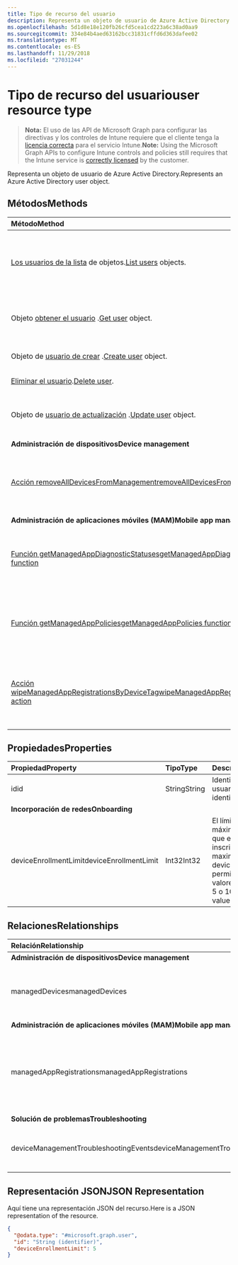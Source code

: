 ```yaml
---
title: Tipo de recurso del usuario
description: Representa un objeto de usuario de Azure Active Directory.
ms.openlocfilehash: 5d1d8e18e120fb26cfd5cea1cd223a6c38ad0aa9
ms.sourcegitcommit: 334e84b4aed63162bcc31831cffd6d363dafee02
ms.translationtype: MT
ms.contentlocale: es-ES
ms.lasthandoff: 11/29/2018
ms.locfileid: "27031244"
---
```

# <a name="user-resource-type"></a><span data-ttu-id="0b26e-103">Tipo de recurso del usuario</span><span class="sxs-lookup"><span data-stu-id="0b26e-103">user resource type</span></span>

> <span data-ttu-id="0b26e-104">**Nota:** El uso de las API de Microsoft Graph para configurar las directivas y los controles de Intune requiere que el cliente tenga la [licencia correcta](https://go.microsoft.com/fwlink/?linkid=839381) para el servicio Intune.</span><span class="sxs-lookup"><span data-stu-id="0b26e-104">**Note:** Using the Microsoft Graph APIs to configure Intune controls and policies still requires that the Intune service is [correctly licensed](https://go.microsoft.com/fwlink/?linkid=839381) by the customer.</span></span>

<span data-ttu-id="0b26e-105">Representa un objeto de usuario de Azure Active Directory.</span><span class="sxs-lookup"><span data-stu-id="0b26e-105">Represents an Azure Active Directory user object.</span></span>

## <a name="methods"></a><span data-ttu-id="0b26e-106">Métodos</span><span class="sxs-lookup"><span data-stu-id="0b26e-106">Methods</span></span>
|<span data-ttu-id="0b26e-107">Método</span><span class="sxs-lookup"><span data-stu-id="0b26e-107">Method</span></span>|<span data-ttu-id="0b26e-108">Tipo de valor devuelto</span><span class="sxs-lookup"><span data-stu-id="0b26e-108">Return Type</span></span>|<span data-ttu-id="0b26e-109">Descripción</span><span class="sxs-lookup"><span data-stu-id="0b26e-109">Description</span></span>|
|:---|:---|:---|
|<span data-ttu-id="0b26e-110">[Los usuarios de la lista](../api/intune-shared-user-list.md) de objetos.</span><span class="sxs-lookup"><span data-stu-id="0b26e-110">[List users](../api/intune-shared-user-list.md) objects.</span></span>|<span data-ttu-id="0b26e-111">Colección [user](../resources/intune-shared-user.md)</span><span class="sxs-lookup"><span data-stu-id="0b26e-111">[user](../resources/intune-shared-user.md) collection</span></span>|<span data-ttu-id="0b26e-112">Enumere las propiedades y las relaciones de los objetos [user](../resources/intune-shared-user.md).</span><span class="sxs-lookup"><span data-stu-id="0b26e-112">List properties and relationships of the [user](../resources/intune-shared-user.md) objects.</span></span>|
|<span data-ttu-id="0b26e-113">Objeto [obtener el usuario](../api/intune-shared-user-get.md) .</span><span class="sxs-lookup"><span data-stu-id="0b26e-113">[Get user](../api/intune-shared-user-get.md) object.</span></span>|<span data-ttu-id="0b26e-114">Colección [user](../resources/intune-shared-user.md)</span><span class="sxs-lookup"><span data-stu-id="0b26e-114">[user](../resources/intune-shared-user.md) collection</span></span>|<span data-ttu-id="0b26e-115">Lea las propiedades y las relaciones del objeto [user](../resources/intune-shared-user.md).</span><span class="sxs-lookup"><span data-stu-id="0b26e-115">Read properties and relationships of the [user](../resources/intune-shared-user.md) object.</span></span>|
|<span data-ttu-id="0b26e-116">Objeto de [usuario de crear](../api/intune-shared-user-create.md) .</span><span class="sxs-lookup"><span data-stu-id="0b26e-116">[Create user](../api/intune-shared-user-create.md) object.</span></span>|<span data-ttu-id="0b26e-117">Colección [user](../resources/intune-shared-user.md)</span><span class="sxs-lookup"><span data-stu-id="0b26e-117">[user](../resources/intune-shared-user.md) collection</span></span>|<span data-ttu-id="0b26e-118">Cree un objeto [user](../resources/intune-shared-user.md).</span><span class="sxs-lookup"><span data-stu-id="0b26e-118">Create a new [user](../resources/intune-shared-user.md) object.</span></span>|
|<span data-ttu-id="0b26e-119">[Eliminar el usuario](../api/intune-shared-user-delete.md).</span><span class="sxs-lookup"><span data-stu-id="0b26e-119">[Delete user](../api/intune-shared-user-delete.md).</span></span>|<span data-ttu-id="0b26e-120">Ninguna</span><span class="sxs-lookup"><span data-stu-id="0b26e-120">None</span></span>|<span data-ttu-id="0b26e-121">Elimina un [user](../resources/intune-shared-user.md).</span><span class="sxs-lookup"><span data-stu-id="0b26e-121">Deletes a [user](../resources/intune-shared-user.md).</span></span>|
|<span data-ttu-id="0b26e-122">Objeto de [usuario de actualización](../api/intune-shared-user-update.md) .</span><span class="sxs-lookup"><span data-stu-id="0b26e-122">[Update user](../api/intune-shared-user-update.md) object.</span></span>|[<span data-ttu-id="0b26e-123">user</span><span class="sxs-lookup"><span data-stu-id="0b26e-123">user</span></span>](../resources/intune-shared-user.md)|<span data-ttu-id="0b26e-124">Actualice las propiedades de un objeto [user](../resources/intune-shared-user.md).</span><span class="sxs-lookup"><span data-stu-id="0b26e-124">Update the properties of a [user](../resources/intune-shared-user.md) object.</span></span>|
|<span data-ttu-id="0b26e-125">**Administración de dispositivos**</span><span class="sxs-lookup"><span data-stu-id="0b26e-125">**Device management**</span></span>|
|[<span data-ttu-id="0b26e-126">Acción removeAllDevicesFromManagement</span><span class="sxs-lookup"><span data-stu-id="0b26e-126">removeAllDevicesFromManagement action</span></span>](../api/intune-shared-user-removealldevicesfrommanagement.md)|<span data-ttu-id="0b26e-127">Ninguna</span><span class="sxs-lookup"><span data-stu-id="0b26e-127">None</span></span>|<span data-ttu-id="0b26e-128">Retirar todos los dispositivos de la administración para este usuario</span><span class="sxs-lookup"><span data-stu-id="0b26e-128">Retire all devices from management for this user</span></span>|
|<span data-ttu-id="0b26e-129">**Administración de aplicaciones móviles (MAM)**</span><span class="sxs-lookup"><span data-stu-id="0b26e-129">**Mobile app management (MAM)**</span></span>|
|[<span data-ttu-id="0b26e-130">Función getManagedAppDiagnosticStatuses</span><span class="sxs-lookup"><span data-stu-id="0b26e-130">getManagedAppDiagnosticStatuses function</span></span>](../api/intune-shared-user-getmanagedappdiagnosticstatuses.md)|<span data-ttu-id="0b26e-131">Colección [getManagedAppDiagnosticStatus](../resources/intune-mam-managedappdiagnosticstatus.md)</span><span class="sxs-lookup"><span data-stu-id="0b26e-131">[managedAppDiagnosticStatus](../resources/intune-mam-managedappdiagnosticstatus.md) collection</span></span>|<span data-ttu-id="0b26e-132">Obtiene estados de validación de diagnósticos de un usuario determinado.</span><span class="sxs-lookup"><span data-stu-id="0b26e-132">Gets diagnostics validation status for a given user.</span></span>|
|[<span data-ttu-id="0b26e-133">Función getManagedAppPolicies</span><span class="sxs-lookup"><span data-stu-id="0b26e-133">getManagedAppPolicies function</span></span>](../api/intune-shared-user-getmanagedapppolicies.md)|<span data-ttu-id="0b26e-134">Colección [managedAppPolicy](../resources/intune-mam-managedapppolicy.md)</span><span class="sxs-lookup"><span data-stu-id="0b26e-134">[managedAppPolicy](../resources/intune-mam-managedapppolicy.md) collection</span></span>|<span data-ttu-id="0b26e-135">Obtiene las restricciones de aplicaciones de un usuario determinado.</span><span class="sxs-lookup"><span data-stu-id="0b26e-135">Gets app restrictions for a given user.</span></span>|
|[<span data-ttu-id="0b26e-136">Acción wipeManagedAppRegistrationsByDeviceTag</span><span class="sxs-lookup"><span data-stu-id="0b26e-136">wipeManagedAppRegistrationsByDeviceTag action</span></span>](../api/intune-shared-user-wipemanagedappregistrationsbydevicetag.md)|<span data-ttu-id="0b26e-137">Ninguna</span><span class="sxs-lookup"><span data-stu-id="0b26e-137">None</span></span>|<span data-ttu-id="0b26e-138">Emite una operación de borrado en un registro de la aplicación con la etiqueta del dispositivo especificado.</span><span class="sxs-lookup"><span data-stu-id="0b26e-138">Issues a wipe operation on an app registration with specified device tag.</span></span>|

## <a name="properties"></a><span data-ttu-id="0b26e-139">Propiedades</span><span class="sxs-lookup"><span data-stu-id="0b26e-139">Properties</span></span>
|<span data-ttu-id="0b26e-140">Propiedad</span><span class="sxs-lookup"><span data-stu-id="0b26e-140">Property</span></span>|<span data-ttu-id="0b26e-141">Tipo</span><span class="sxs-lookup"><span data-stu-id="0b26e-141">Type</span></span>|<span data-ttu-id="0b26e-142">Descripción</span><span class="sxs-lookup"><span data-stu-id="0b26e-142">Description</span></span>|
|:---|:---|:---|
|<span data-ttu-id="0b26e-143">id</span><span class="sxs-lookup"><span data-stu-id="0b26e-143">id</span></span>|<span data-ttu-id="0b26e-144">String</span><span class="sxs-lookup"><span data-stu-id="0b26e-144">String</span></span>|<span data-ttu-id="0b26e-145">Identificador único del usuario.</span><span class="sxs-lookup"><span data-stu-id="0b26e-145">Unique identifier of the user.</span></span>|
|<span data-ttu-id="0b26e-146">**Incorporación de redes**</span><span class="sxs-lookup"><span data-stu-id="0b26e-146">**Onboarding**</span></span>|
|<span data-ttu-id="0b26e-147">deviceEnrollmentLimit</span><span class="sxs-lookup"><span data-stu-id="0b26e-147">deviceEnrollmentLimit</span></span>|<span data-ttu-id="0b26e-148">Int32</span><span class="sxs-lookup"><span data-stu-id="0b26e-148">Int32</span></span>|<span data-ttu-id="0b26e-149">El límite del número máximo de dispositivos que el usuario puede inscribir.</span><span class="sxs-lookup"><span data-stu-id="0b26e-149">The limit on the maximum number of devices that the user is permitted to enroll.</span></span> <span data-ttu-id="0b26e-150">Los valores permitidos son 5 o 1000.</span><span class="sxs-lookup"><span data-stu-id="0b26e-150">Allowed values are 5 or 1000.</span></span>|


## <a name="relationships"></a><span data-ttu-id="0b26e-151">Relaciones</span><span class="sxs-lookup"><span data-stu-id="0b26e-151">Relationships</span></span>
|<span data-ttu-id="0b26e-152">Relación</span><span class="sxs-lookup"><span data-stu-id="0b26e-152">Relationship</span></span>|<span data-ttu-id="0b26e-153">Tipo</span><span class="sxs-lookup"><span data-stu-id="0b26e-153">Type</span></span>|<span data-ttu-id="0b26e-154">Descripción</span><span class="sxs-lookup"><span data-stu-id="0b26e-154">Description</span></span>|
|:---|:---|:---|
|<span data-ttu-id="0b26e-155">**Administración de dispositivos**</span><span class="sxs-lookup"><span data-stu-id="0b26e-155">**Device management**</span></span>|
|<span data-ttu-id="0b26e-156">managedDevices</span><span class="sxs-lookup"><span data-stu-id="0b26e-156">managedDevices</span></span>|<span data-ttu-id="0b26e-157">Colección [managedDevice](../resources/intune-devices-manageddevice.md)</span><span class="sxs-lookup"><span data-stu-id="0b26e-157">[managedDevice](../resources/intune-devices-manageddevice.md) collection</span></span>|<span data-ttu-id="0b26e-158">Los dispositivos administrados asociados al usuario.</span><span class="sxs-lookup"><span data-stu-id="0b26e-158">The managed devices associated with the user.</span></span>|
|<span data-ttu-id="0b26e-159">**Administración de aplicaciones móviles (MAM)**</span><span class="sxs-lookup"><span data-stu-id="0b26e-159">**Mobile app management (MAM)**</span></span>|
|<span data-ttu-id="0b26e-160">managedAppRegistrations</span><span class="sxs-lookup"><span data-stu-id="0b26e-160">managedAppRegistrations</span></span>|<span data-ttu-id="0b26e-161">Colección [managedAppRegistration](../resources/intune-mam-managedappregistration.md)</span><span class="sxs-lookup"><span data-stu-id="0b26e-161">[managedAppRegistration](../resources/intune-mam-managedappregistration.md) collection</span></span>|<span data-ttu-id="0b26e-162">Cero o más registros de administración de aplicaciones administradas que pertenecen al usuario.</span><span class="sxs-lookup"><span data-stu-id="0b26e-162">Zero or more managed app registrations that belong to the user.</span></span>|
|<span data-ttu-id="0b26e-163">**Solución de problemas**</span><span class="sxs-lookup"><span data-stu-id="0b26e-163">**Troubleshooting**</span></span>|
|<span data-ttu-id="0b26e-164">deviceManagementTroubleshootingEvents</span><span class="sxs-lookup"><span data-stu-id="0b26e-164">deviceManagementTroubleshootingEvents</span></span>|<span data-ttu-id="0b26e-165">Colección [deviceManagementTroubleshootingEvent](../resources/intune-troubleshooting-devicemanagementtroubleshootingevent.md)</span><span class="sxs-lookup"><span data-stu-id="0b26e-165">[deviceManagementTroubleshootingEvent](../resources/intune-troubleshooting-devicemanagementtroubleshootingevent.md) collection</span></span>|<span data-ttu-id="0b26e-166">La lista de eventos de solución de problemas para este usuario.</span><span class="sxs-lookup"><span data-stu-id="0b26e-166">The list of troubleshooting events for this user.</span></span>|

## <a name="json-representation"></a><span data-ttu-id="0b26e-167">Representación JSON</span><span class="sxs-lookup"><span data-stu-id="0b26e-167">JSON Representation</span></span>
<span data-ttu-id="0b26e-168">Aquí tiene una representación JSON del recurso.</span><span class="sxs-lookup"><span data-stu-id="0b26e-168">Here is a JSON representation of the resource.</span></span>
<!-- {
  "blockType": "resource",
  "baseType": "microsoft.graph.directoryObject",
  "openType": true,
  "@odata.type": "microsoft.graph.user"
}
--> 
``` json
{
  "@odata.type": "#microsoft.graph.user",
  "id": "String (identifier)",
  "deviceEnrollmentLimit": 5
}
```

<!-- {
  "type": "#page.annotation",
  "suppressions": [
    "Warning: Resource microsoft.graph.user is defined in multiple files: /api-reference/v1.0/resources/intune_shared_user.md, /api-reference/v1.0/resources/user.md",
  ]
}-->
